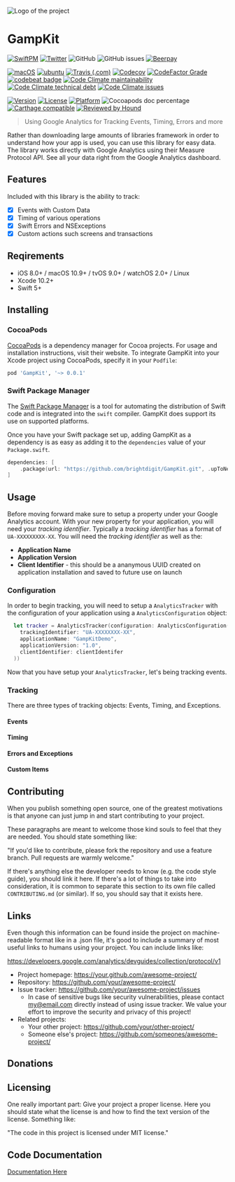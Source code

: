 ![Logo of the project](https://raw.githubusercontent.com/jehna/readme-best-practices/master/sample-logo.png)

# GampKit

[![SwiftPM](https://img.shields.io/badge/SPM-Linux%20%7C%20iOS%20%7C%20macOS%20%7C%20watchOS%20%7C%20tvOS-success?logo=swift)](https://swift.org)
[![Twitter](https://img.shields.io/badge/twitter-@brightdigit-blue.svg?style=flat)](http://twitter.com/brightdigit)
![GitHub](https://img.shields.io/github/license/brightdigit/GampKit)
![GitHub issues](https://img.shields.io/github/issues/brightdigit/GampKit)
[![Beerpay](https://img.shields.io/beerpay/brightdigit/GampKit.svg?maxAge=2592000)](https://beerpay.io/brightdigit/GampKit)

[![macOS](https://github.com/brightdigit/GampKit/workflows/macOS/badge.svg)](https://github.com/brightdigit/GampKit/actions?query=workflow%3AmacOS)
[![ubuntu](https://github.com/brightdigit/GampKit/workflows/ubuntu/badge.svg)](https://github.com/brightdigit/GampKit/actions?query=workflow%3Aubuntu)
[![Travis (.com)](https://img.shields.io/travis/com/brightdigit/GampKit?logo=travis)](https://travis-ci.com/brightdigit/GampKit)
[![Codecov](https://img.shields.io/codecov/c/github/brightdigit/GampKit)](https://codecov.io/gh/brightdigit/GampKit)
[![CodeFactor Grade](https://img.shields.io/codefactor/grade/github/brightdigit/GampKit)](https://www.codefactor.io/repository/github/brightdigit/GampKit)
[![codebeat badge](https://codebeat.co/badges/4f86fb90-f8de-40c5-ab63-e6069cde5002)](https://codebeat.co/projects/github-com-brightdigit-GampKit-master)
[![Code Climate maintainability](https://img.shields.io/codeclimate/maintainability/brightdigit/GampKit)](https://codeclimate.com/github/brightdigit/GampKit)
[![Code Climate technical debt](https://img.shields.io/codeclimate/tech-debt/brightdigit/GampKit?label=debt)](https://codeclimate.com/github/brightdigit/GampKit)
[![Code Climate issues](https://img.shields.io/codeclimate/issues/brightdigit/GampKit)](https://codeclimate.com/github/brightdigit/GampKit)

[![Version](https://img.shields.io/cocoapods/v/GampKit.svg?style=flat)](https://cocoapods.org/pods/GampKit)
[![License](https://img.shields.io/cocoapods/l/GampKit.svg?style=flat)](https://cocoapods.org/pods/GampKit)
[![Platform](https://img.shields.io/cocoapods/p/GampKit.svg?style=flat)](https://cocoapods.org/pods/GampKit)
![Cocoapods doc percentage](https://img.shields.io/cocoapods/metrics/doc-percent/GampKit)
[![Carthage compatible](https://img.shields.io/badge/Carthage-compatible-4BC51D.svg?style=flat)](https://github.com/Carthage/Carthage)
[![Reviewed by Hound](https://img.shields.io/badge/Reviewed_by-Hound-8E64B0.svg)](https://houndci.com)


> Using Google Analytics for Tracking Events, Timing, Errors and more

Rather than downloading large amounts of libraries framework in order to understand how your app is used, you can use this library for easy data. The library works directly with Google Analytics using their Measure Protocol API. See all your data right from the Google Analytics dashboard.

## Features

Included with this library is the ability to track:

- [x] Events with Custom Data
- [x] Timing of various operations
- [x] Swift Errors and NSExceptions
- [x] Custom actions such screens and transactions

## Reqirements

- iOS 8.0+ / macOS 10.9+ / tvOS 9.0+ / watchOS 2.0+ / Linux 
- Xcode 10.2+
- Swift 5+

## Installing 

### CocoaPods

[CocoaPods](https://cocoapods.org) is a dependency manager for Cocoa projects. For usage and installation instructions, visit their website. To integrate GampKit into your Xcode project using CocoaPods, specify it in your `Podfile`:

```ruby
pod 'GampKit', '~> 0.0.1'
```

### Swift Package Manager

The [Swift Package Manager](https://swift.org/package-manager/) is a tool for automating the distribution of Swift code and is integrated into the `swift` compiler. GampKit does support its use on supported platforms.

Once you have your Swift package set up, adding GampKit as a dependency is as easy as adding it to the `dependencies` value of your `Package.swift`.

```swift
dependencies: [
    .package(url: "https://github.com/brightdigit/GampKit.git", .upToNextMajor(from: "0.0.1"))
]
```

## Usage

Before moving forward make sure to setup a property under your Google Analytics account. With your new property for your application, you will need your _tracking identifier_. Typically a _tracking identifier_ has a format of `UA-XXXXXXXXX-XX`. You will need the _tracking identifier_ as well as the:

- **Application Name**
- **Application Version**
- **Client Identifier** - this should be a ananymous UUID created on application installation and saved to future use on launch

### Configuration

In order to begin tracking, you will need to setup a `AnalyticsTracker` with the configuration of your application using a `AnalyticsConfiguration` object:

```swift
  let tracker = AnalyticsTracker(configuration: AnalyticsConfiguration(
    trackingIdentifier: "UA-XXXXXXXX-XX",
    applicationName: "GampKitDemo",
    applicationVersion: "1.0",
    clientIdentifier: clientIdentifer
  ))
```

Now that you have setup your `AnalyticsTracker`, let's being tracking events.

### Tracking

There are three types of tracking objects: Events, Timing, and Exceptions.

#### Events

#### Timing

#### Errors and Exceptions

#### Custom Items

## Contributing

When you publish something open source, one of the greatest motivations is that
anyone can just jump in and start contributing to your project.

These paragraphs are meant to welcome those kind souls to feel that they are
needed. You should state something like:

"If you'd like to contribute, please fork the repository and use a feature
branch. Pull requests are warmly welcome."

If there's anything else the developer needs to know (e.g. the code style
guide), you should link it here. If there's a lot of things to take into
consideration, it is common to separate this section to its own file called
`CONTRIBUTING.md` (or similar). If so, you should say that it exists here.

## Links

Even though this information can be found inside the project on machine-readable
format like in a .json file, it's good to include a summary of most useful
links to humans using your project. You can include links like:

https://developers.google.com/analytics/devguides/collection/protocol/v1
- Project homepage: https://your.github.com/awesome-project/
- Repository: https://github.com/your/awesome-project/
- Issue tracker: https://github.com/your/awesome-project/issues
  - In case of sensitive bugs like security vulnerabilities, please contact
    my@email.com directly instead of using issue tracker. We value your effort
    to improve the security and privacy of this project!
- Related projects:
  - Your other project: https://github.com/your/other-project/
  - Someone else's project: https://github.com/someones/awesome-project/

## Donations 

## Licensing

One really important part: Give your project a proper license. Here you should
state what the license is and how to find the text version of the license.
Something like:

"The code in this project is licensed under MIT license."

## Code Documentation
[Documentation Here](/Documentation/Reference/README.md)
